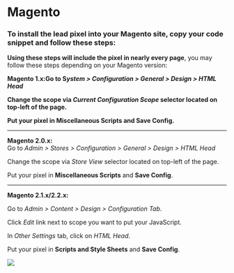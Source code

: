 # Magento

### To install the lead pixel into your Magento site, copy your code snippet and follow these steps:

**Using these steps will include the pixel in nearly every page**, you may follow these steps depending on your Magento version:

**Magento 1.x:Go to S**_**ystem > Configuration > General > Design > HTML Head**_

**Change the scope via&#x20;**_**Current Configuration Scope**_**&#x20;selector located on top-left of the page.**

**Put your pixel in Miscellaneous Scripts and Save Config.**

***

**Magento 2.0.x:**\
Go to _Admin > Stores > Configuration > General > Design > HTML Head_

Change the scope via _Store View_ selector located on top-left of the page.

Put your pixel in **Miscellaneous Scripts** and **Save Config**.

***

**Magento 2.1.x/2.2.x:**

Go to _Admin > Content > Design > Configuration Tab_.

Click _Edit_ link next to scope you want to put your JavaScript.

In _Other Settings_ tab, click on _HTML Head_.

Put your pixel in **Scripts and Style Sheets** and **Save Config**.

![](https://d33v4339jhl8k0.cloudfront.net/docs/assets/565e1cb7c697915b26a5c214/images/57ebfe73c697914f210329fc/file-25SvdhCzAB.png)
